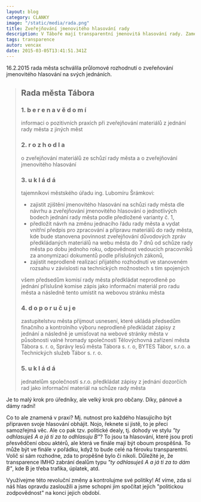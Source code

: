```yaml
---
layout: blog
category: CLANKY
image: "/static/media/rada.png"
title: Zveřejňování jmenovitého hlasování rady
description: V Táboře mají transparentní jmenovitá hlasování rady. Zamená to konec politickým dealům? Ne nutně.
tags: transparence
autor: vencax
date: 2015-03-05T13:41:51.341Z
---
```



16.2.2015 rada města schválila průlomové rozhodnutí o zveřeňování jmenovitého hlasování na svých jednáních.

> ## Rada města Tábora
> ### 1. b e r e n a v ě d o m í
>
> informaci o pozitivních praxích při zveřejňování materiálů z jednání rady města z jiných měst
> ### 2. r o z h o d l a
>
> o zveřejňování materiálů ze schůzí rady města a o zveřejňování jmenovitého hlasování
> ### 3. u k l á d á
> tajemníkovi městského úřadu ing. Lubomíru Šrámkovi:
> - zajistit zjištění jmenovitého hlasování na schůzi rady města dle návrhu a zveřejňování jmenovitého hlasování o jednotlivých bodech jednání rady města podle předložené varianty č. 1,
> - předložit návrh na změnu jednacího řádu rady města a vydat vnitřní předpis pro zpracování a přípravu materiálů do rady města, kde bude stanovena povinnost zveřejňování důvodových zpráv předkládaných materiálů na webu města do 7 dnů od schůze rady města po dobu jednoho roku, odpovědnost vedoucích pracovníků za anonymizaci dokumentů podle příslušných zákonů,
> - zajistit neprodleně realizaci přijatého rozhodnutí ve stanoveném rozsahu v závislosti na technických možnostech s tím spojených
>
> všem předsedům komisí rady města předkládat neprodleně po jednání příslušné komise zápis jako informační materiál pro radu města a následně tento umístit na webovou stránku města
> ### 4. d o p o r u č u j e
> zastupitelstvu města přijmout usnesení, které ukládá předsedům finačního a kontrolního výboru neprodleně předkládat zápisy z jednání a následně je umisťovat na webové stránky města v působnosti valné hromady společností Tělovýchovná zařízení města Tábora s. r. o, Správy lesů města Tábora s. r. o, BYTES Tábor, s.r.o. a Technických služeb Tábor s. r. o.
> ### 5. u k l á d á
> jednatelům společností s.r.o. předkládat zápisy z jednání dozorčích rad jako informační materiál na schůze rady města

Je to malý krok pro úředníky, ale velký krok pro občany.
Díky, pánové a dámy radní!

Co to ale znamená v praxi?
Mj. nutnost pro každého hlasujícího být připraven svoje hlasování obhájit.
Nojo, řeknete si jistě, to je přeci samozřejmá věc.
Ale co pak tzv. politické dealy, tj. dohody ve stylu *"ty odhlasuješ A a já ti za to odhlasuju B"*?
To jsou ta hlasování, které jsou proti přesvědčení obou aktérů, ale která ve finále mají být oboum prospěšná.
To může být ve finále v pořádku, když to bude celé na férovku transparentní.
Volič si sám rozhodne, zda to propěšné bylo či nikoli.
Důležité je, že transparence IMHO zabrání dealům typu *"ty odhlasuješ A a já ti za to dám B"*, kde B je třeba trafika, úplatek, atd.

Využívejme této revoluční změny a kontrolujme své politiky!
Ať víme, zda si náš hlas opravdu zasloužili
  a jsme schopni jim spočítat jejich "politickou zodpovědnost" na konci jejich období.
